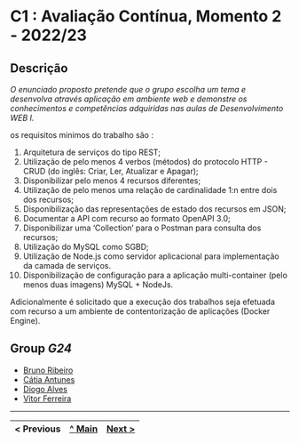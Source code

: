 # C1 : Avaliação Contínua, Momento 2 - 2022/23

## Descrição
_O enunciado proposto pretende que o grupo escolha um tema e desenvolva através aplicação em ambiente web e demonstre os conhecimentos e competências adquiridas nas aulas de Desenvolvimento WEB I._

os requisitos minimos do trabalho são :

1. Arquitetura de serviços do tipo REST;
2. Utilização de pelo menos 4 verbos (métodos) do protocolo HTTP - CRUD (do inglês: Criar, Ler, Atualizar e
Apagar);
3. Disponibilizar pelo menos 4 recursos diferentes;
4. Utilização de pelo menos uma relação de cardinalidade 1:n entre dois dos recursos;
5. Disponibilização das representações de estado dos recursos em JSON;
6. Documentar a API com recurso ao formato OpenAPI 3.0;
7. Disponibilizar uma ‘Collection’ para o Postman para consulta dos recursos;
8. Utilização do MySQL como SGBD;
9. Utilização de Node.js como servidor aplicacional para implementação da camada de serviços.
10. Disponibilização de configuração para a aplicação multi-container (pelo menos duas imagens) MySQL +
NodeJs.

Adicionalmente é solicitado que a execução dos trabalhos seja efetuada com recurso a um ambiente de contentorização de aplicações (Docker Engine).

## Group _G24_

* [Bruno Ribeiro](https://github.com/a040225)
* [Cátia Antunes](https://github.com/CatiaAntunes)
* [Diogo Alves](https://github.com/Diogojqalves)
* [Vitor Ferreira](https://github.com/vitorsrf)



---
< Previous | [^ Main](../../../) | [Next >](c2.md)
:--- | :---: | ---: 
